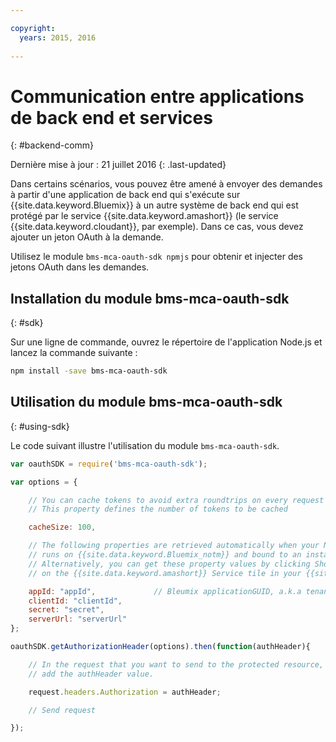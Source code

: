 ```yaml
---

copyright:
  years: 2015, 2016
  
---
```


# Communication entre applications de back end et services
{: #backend-comm}

Dernière mise à jour : 21 juillet 2016
{: .last-updated}

Dans certains scénarios, vous pouvez être amené à envoyer des demandes à partir d'une application de back end qui s'exécute sur {{site.data.keyword.Bluemix}} à un autre système de back end qui est protégé par le service {{site.data.keyword.amashort}} (le service {{site.data.keyword.cloudant}}, par exemple). Dans ce cas, vous devez ajouter un jeton OAuth à la demande.

Utilisez le module `bms-mca-oauth-sdk npmjs` pour obtenir et injecter des jetons OAuth dans les demandes.

## Installation du module bms-mca-oauth-sdk
{: #sdk}

Sur une ligne de commande, ouvrez le répertoire de l'application Node.js et lancez la commande suivante :

```Bash
npm install -save bms-mca-oauth-sdk
```

## Utilisation du module bms-mca-oauth-sdk
{: #using-sdk}

Le code suivant illustre l'utilisation du module `bms-mca-oauth-sdk`.


``` JavaScript
var oauthSDK = require('bms-mca-oauth-sdk');

var options = {

	// You can cache tokens to avoid extra roundtrips on every request
	// This property defines the number of tokens to be cached

	cacheSize: 100,

	// The following properties are retrieved automatically when your Node.js
	// runs on {{site.data.keyword.Bluemix_notm}} and bound to an instance of {{site.data.keyword.amashort}} Service.
	// Alternatively, you can get these property values by clicking Show Credentials
	// on the {{site.data.keyword.amashort}} Service tile in your {{site.data.keyword.Bluemix_notm}} application dashboard

	appId: "appId",				// Bleumix applicationGUID, a.k.a tenantId
	clientId: "clientId",			
	secret: "secret",
	serverUrl: "serverUrl"
};

oauthSDK.getAuthorizationHeader(options).then(function(authHeader){

	// In the request that you want to send to the protected resource, 
	// add the authHeader value.

	request.headers.Authorization = authHeader;

	// Send request

});

```
